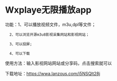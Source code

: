 # Wxplaye无限播放app

功能：1、可以播放视频文件，m3u,dpl等文件；

      2、可以浏览开源m3u8影视采集网站和影视网站；

      3、可以投屏;

      4、可以下载
使用方法：输入影视网站网站或分享码，点击搜索就可以

下载地址：https://wwa.lanzous.com/i5NSQlt28j

